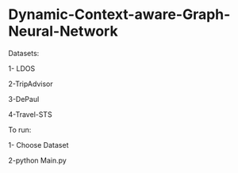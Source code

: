 # Dynamic-Context-aware-Graph-Neural-Network

Datasets:

  1- LDOS
  
  2-TripAdvisor
  
  3-DePaul
  
  4-Travel-STS
  
  
  
To run:

 1- Choose Dataset
 
 2-python Main.py
 
